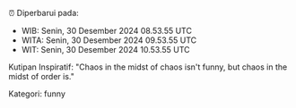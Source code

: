 ⏰ Diperbarui pada:
- WIB: Senin, 30 Desember 2024 08.53.55 UTC
- WITA: Senin, 30 Desember 2024 09.53.55 UTC
- WIT: Senin, 30 Desember 2024 10.53.55 UTC

Kutipan Inspiratif:
"Chaos in the midst of chaos isn't funny, but chaos in the midst of order is."


Kategori: funny

